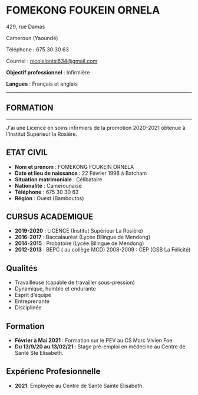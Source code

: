 # FOMEKONG FOUKEIN ORNELA

  429, rue Damas
  
  Cameroun (Yaoundé)
  
  Téléphone : 675 30 30 63
  
  Courriel : nicolelontsi634@gmail.com
  
  **Objectif professionnel** : Infirmière
  
  **Langues** : Français et anglais
  
_________________________________________________________________

## FORMATION
_________________________________________________________________

J'ai une Licence en soins infirmiers de la promotion 2020-2021 obtenue à l’Institut Supérieur la Rosière.

## ETAT CIVIL

* **Nom et prénom** : FOMEKONG FOUKEIN ORNELA 
* **Date et lieu de naissance** : 22 Février 1998 à Batcham 
* **Situation matrimoniale** : Célibataire 
* **Nationalité** : Camerounaise 
* **Téléphone** : 675 30 30 63 
* **Région** : Ouest (Bamboutos)

## CURSUS ACADEMIQUE
* **2019-2020** : LICENCE (Institut Supérieur La Rosière) 
* **2016-2017** : Baccalauréat (Lycée Bilingue de Mendong) 
* **2014-2015** : Probatoire (Lycée Bilingue de Mendong) 
* **2012-2013** : BEPC ( au collège MCD) 2008-2009 : CEP (GSB La Félicité) 

## Qualités
* Travailleuse (capable de travailler sous-pression)
* Dynamique, humble et endurante
* Esprit d’équipe
* Entreprenante
* Disciplinée

## Formation
* **Février à Mai 2021** : Formation sur le PEV au CS Marc Vivien Foe 
*  **Du 13/9/20 au 13/02/21** : Stage pré-emploi en médecine au Centre de Santé Ste Elisabeth.

## Expérienc Profesionnelle
*  **2021**: Employée au Centre de Santé Sainte Elisabeth.
